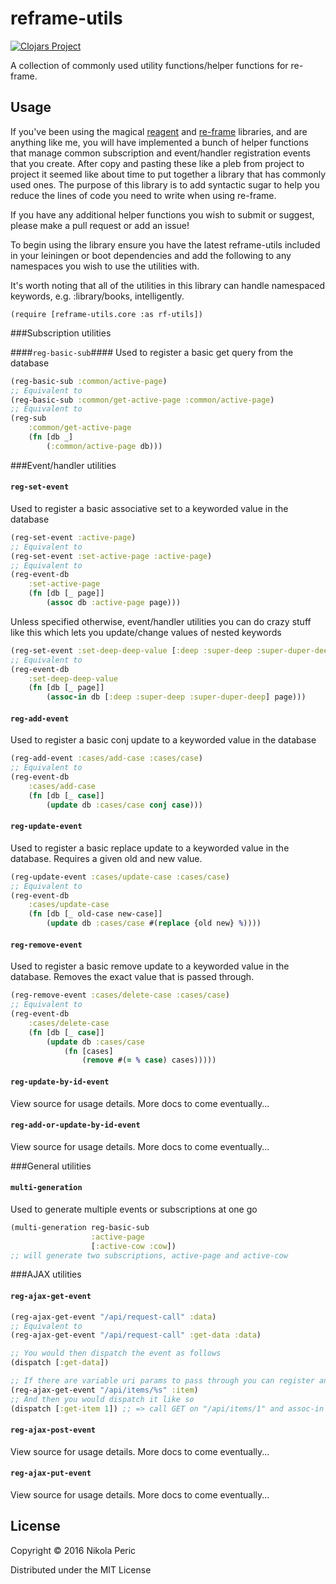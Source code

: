# reframe-utils

[![Clojars Project](http://clojars.org/reframe-utils/latest-version.svg)](https://clojars.org/reframe-utils)

A collection of commonly used utility functions/helper functions for re-frame.

## Usage

If you've been using the magical [reagent](https://github.com/reagent-project/reagent)  and [re-frame](https://github.com/Day8/re-frame) libraries, and are anything like me, you will have implemented a bunch of helper functions that manage common subscription and event/handler registration events that you create. After copy and pasting these like a pleb from project to project it seemed like about time to put together a library that has commonly used ones. The purpose of this library is to add syntactic sugar to help you reduce the lines of code you need to write when using re-frame.

If you have any additional helper functions you wish to submit or suggest, please make a pull request or add an issue!

To begin using the library ensure you have the latest reframe-utils included in your leiningen or boot dependencies and add the following to any namespaces you wish to use the utilities with.

It's worth noting that all of the utilities in this library can handle namespaced keywords, e.g. :library/books, intelligently.

`(require [reframe-utils.core :as rf-utils])`

###Subscription utilities

####`reg-basic-sub`####
Used to register a basic get query from the database

```clojure
(reg-basic-sub :common/active-page)
;; Equivalent to
(reg-basic-sub :common/get-active-page :common/active-page)
;; Equivalent to
(reg-sub
	:common/get-active-page
	(fn [db _]
		(:common/active-page db)))
```

###Event/handler utilities

#### `reg-set-event` ####
Used to register a basic associative set to a keyworded value in the  database

```clojure
(reg-set-event :active-page)
;; Equivalent to
(reg-set-event :set-active-page :active-page)
;; Equivalent to
(reg-event-db
	:set-active-page
	(fn [db [_ page]]
		(assoc db :active-page page)))
```

Unless specified otherwise, event/handler utilities you can do crazy stuff like this which lets you update/change values of nested keywords
```clojure
(reg-set-event :set-deep-deep-value [:deep :super-deep :super-duper-deep])
;; Equivalent to
(reg-event-db
	:set-deep-deep-value
	(fn [db [_ page]]
		(assoc-in db [:deep :super-deep :super-duper-deep] page)))
```

#### `reg-add-event` ####
Used to register a basic conj update to a keyworded value in the database

```clojure
(reg-add-event :cases/add-case :cases/case)
;; Equivalent to
(reg-event-db
	:cases/add-case
	(fn [db [_ case]]
		(update db :cases/case conj case)))
```

#### `reg-update-event` ####
Used to register a basic replace update to a keyworded value in the database. Requires a given old and new value.

```clojure
(reg-update-event :cases/update-case :cases/case)
;; Equivalent to
(reg-event-db
	:cases/update-case
	(fn [db [_ old-case new-case]]
		(update db :cases/case #(replace {old new} %))))
```

#### `reg-remove-event` ####
Used to register a basic remove update to a keyworded value in the database. Removes the exact value that is passed through.

```clojure
(reg-remove-event :cases/delete-case :cases/case)
;; Equivalent to
(reg-event-db
	:cases/delete-case
	(fn [db [_ case]]
		(update db :cases/case 
			(fn [cases] 
				(remove #(= % case) cases)))))
```

#### `reg-update-by-id-event` ####
View source for usage details. More docs to come eventually...

#### `reg-add-or-update-by-id-event` ####
View source for usage details. More docs to come eventually...

###General utilities

#### `multi-generation` ####
Used to generate multiple events or subscriptions at one go
```clojure
(multi-generation reg-basic-sub
			      :active-page
			      [:active-cow :cow])
;; will generate two subscriptions, active-page and active-cow
```

###AJAX utilities

#### `reg-ajax-get-event` ####
```clojure
(reg-ajax-get-event "/api/request-call" :data)
;; Equivalent to
(reg-ajax-get-event "/api/request-call" :get-data :data)

;; You would then dispatch the event as follows
(dispatch [:get-data])

;; If there are variable uri params to pass through you can register an event as follows
(reg-ajax-get-event "/api/items/%s" :item)
;; And then you would dispatch it like so
(dispatch [:get-item 1]) ;; => call GET on "/api/items/1" and assoc-in the response to :item
```

#### `reg-ajax-post-event` ####
View source for usage details. More docs to come eventually...

#### `reg-ajax-put-event` ####
View source for usage details. More docs to come eventually...

## License

Copyright © 2016 Nikola Peric

Distributed under the MIT License
